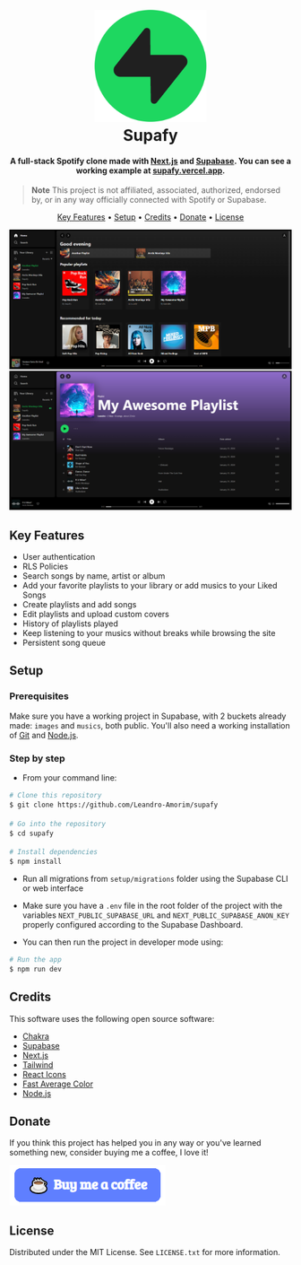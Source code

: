
<h1 align="center">
  <br>
  <a href="http://supafy.vercel.app"><img src="https://raw.githubusercontent.com/Leandro-Amorim/supafy/main/setup/img/logo.png" alt="Supafy" width="200"></a>
  <br>
  Supafy
  <br>
</h1>

<h4 align="center">A full-stack Spotify clone made with <a href="https://nextjs.org/" target="_blank">Next.js</a> and <a href="https://supabase.com/" target="_blank">Supabase</a>. You can see a working example at <a href="https://supafy.vercel.app/" target="_blank">supafy.vercel.app</a>.</h4>

> **Note**
> This project is not affiliated, associated, authorized, endorsed by, or in any way officially connected with Spotify or Supabase.

<p align="center">
  <a href="#key-features">Key Features</a> •
  <a href="#setup">Setup</a> •
  <a href="#credits">Credits</a> •
  <a href="#donate">Donate</a> •
  <a href="#license">License</a>
</p>

![screenshot](https://raw.githubusercontent.com/Leandro-Amorim/supafy/main/setup/img/cover.png)
![screenshot](https://raw.githubusercontent.com/Leandro-Amorim/supafy/main/setup/img/cover2.png)

## Key Features

* User authentication
* RLS Policies
* Search songs by name, artist or album
* Add your favorite playlists to your library or add musics to your Liked Songs
* Create playlists and add songs
* Edit playlists and upload custom covers
* History of playlists played
* Keep listening to your musics without breaks while browsing the site
* Persistent song queue

## Setup

### Prerequisites

Make sure you have a working project in Supabase, with 2 buckets already made: ``images`` and ``musics``, both public. You'll also need a working installation of [Git](https://git-scm.com) and [Node.js](https://nodejs.org/en/download/).

### Step by step

* From your command line:

```bash
# Clone this repository
$ git clone https://github.com/Leandro-Amorim/supafy

# Go into the repository
$ cd supafy

# Install dependencies
$ npm install
```

* Run all migrations from ``setup/migrations`` folder using the Supabase CLI or web interface

* Make sure you have a ``.env`` file in the root folder of the project with the variables ``NEXT_PUBLIC_SUPABASE_URL`` and ``NEXT_PUBLIC_SUPABASE_ANON_KEY`` properly configured according to the Supabase Dashboard.

* You can then run the project in developer mode using:

```bash
# Run the app
$ npm run dev
```

## Credits

This software uses the following open source software:

- [Chakra](https://chakra-ui.com/)
- [Supabase](https://supabase.com)
- [Next.js](https://nextjs.org/)
- [Tailwind](https://tailwindcss.com/)
- [React Icons](https://react-icons.github.io/react-icons/)
- [Fast Average Color](https://github.com/fast-average-color/fast-average-color)
- [Node.js](https://nodejs.org/)

## Donate

If you think this project has helped you in any way or you've learned something new, consider buying me a coffee, I love it!

<a href="https://www.buymeacoffee.com/leandro.n.amorim" target="_blank"><img src="https://raw.githubusercontent.com/Leandro-Amorim/supafy/main/setup/img/coffee.png" alt="Buy Me A Coffee"></a>

## License

Distributed under the MIT License. See ``LICENSE.txt`` for more information.